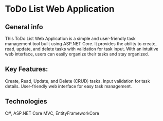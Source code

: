 # ToDo List Web Application

## General info

This ToDo List Web Application is a simple and user-friendly task management tool built using ASP.NET Core. It provides the ability to create, read, update, and delete tasks with validation for task input. With an intuitive web interface, users can easily organize their tasks and stay organized.

## Key Features:

Create, Read, Update, and Delete (CRUD) tasks.
Input validation for task details.
User-friendly web interface for easy task management.

## Technologies
C#, ASP.NET Core MVC, EntityFrameworkCore
